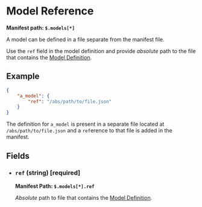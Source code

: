 # Model Reference

**Manifest path: `$.models[*]`**

A model can be defined in a file separate from the manifest file.

Use the `ref` field in the model definition and provide *absolute* path to the file that contains the
[Model Definition](./model_definition.md).

## Example

```json title="Model reference example"
{
	"a_model": {
		"ref": "/abs/path/to/file.json"
	}
}
```

The definition for `a_model` is present in a separate file located at `/abs/path/to/file.json` and a 
`ref`erence to that file is added in the manifest.

## Fields

* ### `ref` (string) [required]

	**Manifest Path: `$.models[*].ref`**

	*Absolute* path to file that contains the [Model Definition](./model_definition.md).
